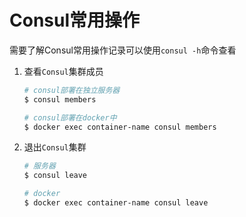 # Consul常用操作

需要了解Consul常用操作记录可以使用`consul -h`命令查看

1. 查看`Consul`集群成员
    ```bash
    # consul部署在独立服务器
    $ consul members

    # consul部署在docker中
    $ docker exec container-name consul members
    ```

1. 退出`Consul`集群
    ```bash
    # 服务器
    $ consul leave

    # docker
    $ docker exec container-name consul leave
    ```
